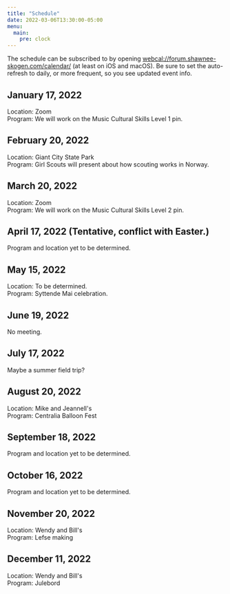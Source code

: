 ```yaml
---
title: "Schedule"
date: 2022-03-06T13:30:00-05:00
menu:
  main:
    pre: clock
---
```


The schedule can be subscribed to by opening [webcal://forum.shawnee-skogen.com/calendar/](webcal://forum.shawnee-skogen.com/calendar/) (at least on iOS and macOS).
Be sure to set the auto-refresh to daily, or more frequent, so you see updated event info.

## January 17, 2022

Location: Zoom  
Program: We will work on the Music Cultural Skills Level 1 pin.

## February 20, 2022

Location: Giant City State Park  
Program: Girl Scouts will present about how scouting works in Norway.

## March 20, 2022

Location: Zoom  
Program: We will work on the Music Cultural Skills Level 2 pin.

## April 17, 2022 (Tentative, conflict with Easter.)

Program and location yet to be determined.

## May 15, 2022

Location: To be determined.  
Program: Syttende Mai celebration.

## June 19, 2022

No meeting.

## July 17, 2022

Maybe a summer field trip?

## August 20, 2022

Location: Mike and Jeannell's  
Program: Centralia Balloon Fest

## September 18, 2022

Program and location yet to be determined.

## October 16, 2022

Program and location yet to be determined.

## November 20, 2022

Location: Wendy and Bill's  
Program: Lefse making

## December 11, 2022

Location: Wendy and Bill's  
Program: Julebord
